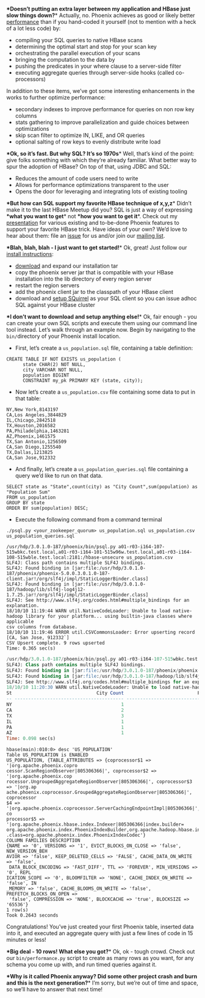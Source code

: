 **\*Doesn’t putting an extra layer between my application and HBase just slow things down?***
Actually, no. Phoenix achieves as good or likely better [performance](https://phoenix.apache.org/performance.html) than if you hand-coded it yourself (not to mention with a heck of a lot less code) by:

- compiling your SQL queries to native HBase scans
- determining the optimal start and stop for your scan key
- orchestrating the parallel execution of your scans
- bringing the computation to the data by
- pushing the predicates in your where clause to a server-side filter
- executing aggregate queries through server-side hooks (called co-processors)

In addition to these items, we’ve got some interesting enhancements in the works to further optimize performance:

- secondary indexes to improve performance for queries on non row key columns
- stats gathering to improve parallelization and guide choices between optimizations
- skip scan filter to optimize IN, LIKE, and OR queries
- optional salting of row keys to evenly distribute write load

**\*Ok, so it’s fast. But why SQL? It’s so 1970s***
Well, that’s kind of the point: give folks something with which they’re already familiar. What better way to spur the adoption of HBase? On top of that, using JDBC and SQL:

- Reduces the amount of code users need to write
- Allows for performance optimizations transparent to the user
- Opens the door for leveraging and integrating lots of existing tooling

**\*But how can SQL support my favorite HBase technique of x,y,z***
Didn’t make it to the last HBase Meetup did you? SQL is just a way of expressing **\*what you want to get*** not **\*how you want to get it***. Check out my [presentation](http://files.meetup.com/1350427/IntelPhoenixHBaseMeetup.ppt) for various existing and to-be-done Phoenix features to support your favorite HBase trick. Have ideas of your own? We’d love to hear about them: file an [issue](https://phoenix.apache.org/issues.html) for us and/or join our [mailing list](https://phoenix.apache.org/mailing_list.html).

**\*Blah, blah, blah - I just want to get started!***
Ok, great! Just follow our [install instructions](https://phoenix.apache.org/download.html#Installation):

- [download](https://phoenix.apache.org/download.html) and expand our installation tar
- copy the phoenix server jar that is compatible with your HBase installation into the lib directory of every region server
- restart the region servers
- add the phoenix client jar to the classpath of your HBase client
- download and [setup SQuirrel](https://phoenix.apache.org/installation.html#SQL_Client) as your SQL client so you can issue adhoc SQL against your HBase cluster

**\*I don’t want to download and setup anything else!***
Ok, fair enough - you can create your own SQL scripts and execute them using our command line tool instead. Let’s walk through an example now. Begin by navigating to the `bin/`directory of your Phoenix install location.

- First, let’s create a `us_population.sql` file, containing a table definition:

```
CREATE TABLE IF NOT EXISTS us_population (
      state CHAR(2) NOT NULL,
      city VARCHAR NOT NULL,
      population BIGINT
      CONSTRAINT my_pk PRIMARY KEY (state, city));
```

- Now let’s create a `us_population.csv` file containing some data to put in that table:

```
NY,New York,8143197
CA,Los Angeles,3844829
IL,Chicago,2842518
TX,Houston,2016582
PA,Philadelphia,1463281
AZ,Phoenix,1461575
TX,San Antonio,1256509
CA,San Diego,1255540
TX,Dallas,1213825
CA,San Jose,912332
```

- And finally, let’s create a `us_population_queries.sql` file containing a query we’d like to run on that data.

```
SELECT state as "State",count(city) as "City Count",sum(population) as "Population Sum"
FROM us_population
GROUP BY state
ORDER BY sum(population) DESC;
```

- Execute the following command from a command terminal

```
./psql.py <your_zookeeper_quorum> us_population.sql us_population.csv us_population_queries.sql
```



```shell
/usr/hdp/3.0.1.0-187/phoenix/bin/psql.py a01-r03-i164-107-515wbkc.test.local,a01-r03-i164-101-515w96w.test.local,a01-r03-i164-108-515wble.test.local:2181:/hbase-unsecure us_population.csv
SLF4J: Class path contains multiple SLF4J bindings.
SLF4J: Found binding in [jar:file:/usr/hdp/3.0.1.0-187/phoenix/phoenix-5.0.0.3.0.1.0-187-client.jar!/org/slf4j/impl/StaticLoggerBinder.class]
SLF4J: Found binding in [jar:file:/usr/hdp/3.0.1.0-187/hadoop/lib/slf4j-log4j12-1.7.25.jar!/org/slf4j/impl/StaticLoggerBinder.class]
SLF4J: See http://www.slf4j.org/codes.html#multiple_bindings for an explanation.
18/10/10 11:19:44 WARN util.NativeCodeLoader: Unable to load native-hadoop library for your platform... using builtin-java classes where applicable
csv columns from database.
18/10/10 11:19:46 ERROR util.CSVCommonsLoader: Error upserting record [CA, San Jose, 912332`]
CSV Upsert complete. 9 rows upserted
Time: 0.365 sec(s)
```



```sql
/usr/hdp/3.0.1.0-187/phoenix/bin/psql.py a01-r03-i164-107-515wbkc.test.local,a01-r03-i164-101-515w96w.test.local,a01-r03-i164-108-515wble.test.local:2181:/hbase-unsecure us_population_queries.sql 
SLF4J: Class path contains multiple SLF4J bindings.
SLF4J: Found binding in [jar:file:/usr/hdp/3.0.1.0-187/phoenix/phoenix-5.0.0.3.0.1.0-187-client.jar!/org/slf4j/impl/StaticLoggerBinder.class]
SLF4J: Found binding in [jar:file:/usr/hdp/3.0.1.0-187/hadoop/lib/slf4j-log4j12-1.7.25.jar!/org/slf4j/impl/StaticLoggerBinder.class]
SLF4J: See http://www.slf4j.org/codes.html#multiple_bindings for an explanation.
18/10/10 11:20:30 WARN util.NativeCodeLoader: Unable to load native-hadoop library for your platform... using builtin-java classes where applicable
St                               City Count                           Population Sum 
-- ---------------------------------------- ---------------------------------------- 
NY                                        1                                  8143197 
CA                                        2                                  5100369 
TX                                        3                                  4486916 
IL                                        1                                  2842518 
PA                                        1                                  1463281 
AZ                                        1                                  1461575 
Time: 0.098 sec(s)

```



```shell
hbase(main):010:0> desc 'US_POPULATION'
Table US_POPULATION is ENABLED                                                  
US_POPULATION, {TABLE_ATTRIBUTES => {coprocessor$1 => '|org.apache.phoenix.copro
cessor.ScanRegionObserver|805306366|', coprocessor$2 => '|org.apache.phoenix.cop
rocessor.UngroupedAggregateRegionObserver|805306366|', coprocessor$3 => '|org.ap
ache.phoenix.coprocessor.GroupedAggregateRegionObserver|805306366|', coprocessor
$4 => '|org.apache.phoenix.coprocessor.ServerCachingEndpointImpl|805306366|', co
processor$5 => '|org.apache.phoenix.hbase.index.Indexer|805306366|index.builder=
org.apache.phoenix.index.PhoenixIndexBuilder,org.apache.hadoop.hbase.index.codec
.class=org.apache.phoenix.index.PhoenixIndexCodec'}                             
COLUMN FAMILIES DESCRIPTION                                                     
{NAME => '0', VERSIONS => '1', EVICT_BLOCKS_ON_CLOSE => 'false', NEW_VERSION_BEH
AVIOR => 'false', KEEP_DELETED_CELLS => 'FALSE', CACHE_DATA_ON_WRITE => 'false',
 DATA_BLOCK_ENCODING => 'FAST_DIFF', TTL => 'FOREVER', MIN_VERSIONS => '0', REPL
ICATION_SCOPE => '0', BLOOMFILTER => 'NONE', CACHE_INDEX_ON_WRITE => 'false', IN
_MEMORY => 'false', CACHE_BLOOMS_ON_WRITE => 'false', PREFETCH_BLOCKS_ON_OPEN =>
 'false', COMPRESSION => 'NONE', BLOCKCACHE => 'true', BLOCKSIZE => '65536'}    
1 row(s)
Took 0.2643 seconds                                                    
```





Congratulations! You’ve just created your first Phoenix table, inserted data into it, and executed an aggregate query with just a few lines of code in 15 minutes or less!

**\*Big deal - 10 rows! What else you got?***
Ok, ok - tough crowd. Check out our `bin/performance.py` script to create as many rows as you want, for any schema you come up with, and run timed queries against it.

**\*Why is it called Phoenix anyway? Did some other project crash and burn and this is the next generation?***
I’m sorry, but we’re out of time and space, so we’ll have to answer that next time!